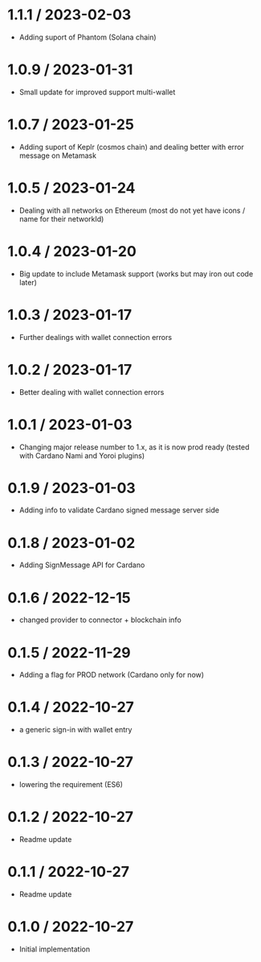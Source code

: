 1.1.1 / 2023-02-03
==================
  * Adding suport of Phantom (Solana chain)

1.0.9 / 2023-01-31
==================
  * Small update for improved support multi-wallet

1.0.7 / 2023-01-25
==================
  * Adding suport of Keplr (cosmos chain) and dealing better with error message on Metamask

1.0.5 / 2023-01-24
==================
  * Dealing with all networks on Ethereum (most do not yet have icons / name for their networkId)

1.0.4 / 2023-01-20
==================
  * Big update to include Metamask support (works but may iron out code later)

1.0.3 / 2023-01-17
==================
  * Further dealings with wallet connection errors

1.0.2 / 2023-01-17
==================
  * Better dealing with wallet connection errors

1.0.1 / 2023-01-03
==================
  * Changing major release number to 1.x, as it is now prod ready (tested with Cardano Nami and Yoroi plugins)

0.1.9 / 2023-01-03
==================
  * Adding info to validate Cardano signed message server side

0.1.8 / 2023-01-02
==================
  * Adding SignMessage API for Cardano

0.1.6 / 2022-12-15
==================
  * changed provider to connector + blockchain info

0.1.5 / 2022-11-29
==================
  * Adding a flag for PROD network (Cardano only for now)

0.1.4 / 2022-10-27
==================
  * a generic sign-in with wallet entry

0.1.3 / 2022-10-27
==================
  * lowering the requirement (ES6)

0.1.2 / 2022-10-27
==================
  * Readme update

0.1.1 / 2022-10-27
==================
  * Readme update

0.1.0 / 2022-10-27
==================
  * Initial implementation
